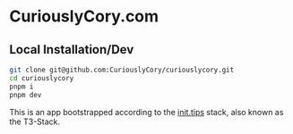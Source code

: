 # CuriouslyCory.com

## Local Installation/Dev

```bash
git clone git@github.com:CuriouslyCory/curiouslycory.git
cd curiouslycory
pnpm i
pnpm dev
```

This is an app bootstrapped according to the [init.tips](https://init.tips) stack, also known as the T3-Stack.
